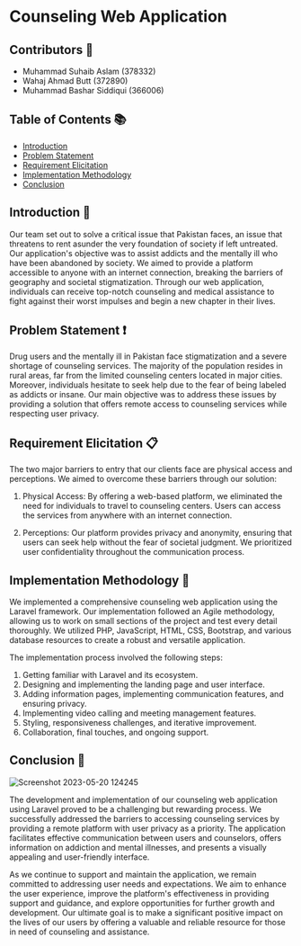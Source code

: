 # Counseling Web Application

## Contributors  👥 

- Muhammad Suhaib Aslam (378332)
- Wahaj Ahmad Butt (372890)
- Muhammad Bashar Siddiqui (366006)

## Table of Contents  📚

- [Introduction](#introduction)
- [Problem Statement](#problem-statement)
- [Requirement Elicitation](#requirement-elicitation)
- [Implementation Methodology](#implementation-methodology)
- [Conclusion](#conclusion)

## Introduction 🌟

Our team set out to solve a critical issue that Pakistan faces, an issue that threatens to rent asunder the very foundation of society if left untreated. Our application's objective was to assist addicts and the mentally ill who have been abandoned by society. We aimed to provide a platform accessible to anyone with an internet connection, breaking the barriers of geography and societal stigmatization. Through our web application, individuals can receive top-notch counseling and medical assistance to fight against their worst impulses and begin a new chapter in their lives.

## Problem Statement ❗️

Drug users and the mentally ill in Pakistan face stigmatization and a severe shortage of counseling services. The majority of the population resides in rural areas, far from the limited counseling centers located in major cities. Moreover, individuals hesitate to seek help due to the fear of being labeled as addicts or insane. Our main objective was to address these issues by providing a solution that offers remote access to counseling services while respecting user privacy.

## Requirement Elicitation 📋

The two major barriers to entry that our clients face are physical access and perceptions. We aimed to overcome these barriers through our solution:

1. Physical Access: By offering a web-based platform, we eliminated the need for individuals to travel to counseling centers. Users can access the services from anywhere with an internet connection.

2. Perceptions: Our platform provides privacy and anonymity, ensuring that users can seek help without the fear of societal judgment. We prioritized user confidentiality throughout the communication process.

## Implementation Methodology 🚀

We implemented a comprehensive counseling web application using the Laravel framework. Our implementation followed an Agile methodology, allowing us to work on small sections of the project and test every detail thoroughly. We utilized PHP, JavaScript, HTML, CSS, Bootstrap, and various database resources to create a robust and versatile application.

The implementation process involved the following steps:

1. Getting familiar with Laravel and its ecosystem.
2. Designing and implementing the landing page and user interface.
3. Adding information pages, implementing communication features, and ensuring privacy.
4. Implementing video calling and meeting management features.
5. Styling, responsiveness challenges, and iterative improvement.
6. Collaboration, final touches, and ongoing support.

## Conclusion 🎉
![Screenshot 2023-05-20 124245](https://github.com/BasharSiddiqui/Drug-Counseling/assets/105674805/cbcb9aef-652f-4b86-9894-a4f4fa4937bf)

The development and implementation of our counseling web application using Laravel proved to be a challenging but rewarding process. We successfully addressed the barriers to accessing counseling services by providing a remote platform with user privacy as a priority. The application facilitates effective communication between users and counselors, offers information on addiction and mental illnesses, and presents a visually appealing and user-friendly interface.

As we continue to support and maintain the application, we remain committed to addressing user needs and expectations. We aim to enhance the user experience, improve the platform's effectiveness in providing support and guidance, and explore opportunities for further growth and development. Our ultimate goal is to make a significant positive impact on the lives of our users by offering a valuable and reliable resource for those in need of counseling and assistance.

